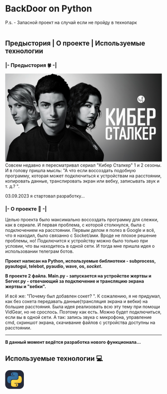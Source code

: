 # BackDoor on Python
P.s. - Запасной проект на случай если не пройду в технопарк <br><br>

## Предыстория | О проекте | Используемые технологии
### |- Предыстория 🍀 -|
<img src="assets/cyberstalker.jpg">
Совсем недавно я пересматривал сериал "Кибер Сталкер" 1 и 2 сезоны. И в голову пришла мысль: "А что если воссоздать подобную программу, которая может подключиться к устройствам на расстоянии, копировать данные, транслировать экран или вебку, записывать звук и т. д.? ".

03.09.2023 я стартовал разработку...

### |- О проекте 🎲 -|
Целью проекта было максимально воссоздать программу для слежки, как в сериале. И первая проблема, с которой столкнулся, была с подключением на расстоянии. Первым делом я полез в Google и всё, что я находил, было связанно с Socket/ами. Вроде не плохое решение проблемы, но! Подключится к устройству можно было только при условии, что вы находитесь в одной сети. И тогда мне пришла идея о использовании телеграм ботов.

<b>Проект написан на Python, используемые библиотеки - subprocess, pyautogui, telebot, pyaudio, wave, os, <i>socket</i>.</b>

<b>В проекте 2 файла. Main.py - запускается на устройстве жертвы и Server.py - отвечающий за подключение и трансляцию экрана жертвы и "вебки".</b>

И всё же: "Почему был добавлен сокет? ". К сожалению, я не придумал, как без сокета передавать данные(трансляция экрана и вебки) на большие расстояния. Была идея реализовать всю эту тему при помощи VidGear, но не срослось. Поэтому как есть. Можно будет подключиться, если вы в одной сети. А так: запись звука с микрофона, управление cmd, скриншот экрана, скачивание файлов с устройства доступны на расстоянии.

---

<b>В данный момент ведётся разработка нового функционала...</b>

## Используемые технологии 💻
<img src="assets/python.svg" width="60" heigth="60">
